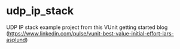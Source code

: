 # udp_ip_stack
UDP IP stack example project from this VUnit getting started blog (https://www.linkedin.com/pulse/vunit-best-value-initial-effort-lars-asplund)
